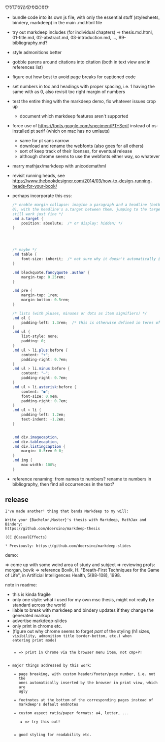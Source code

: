 𐃢𐃤𐃭𐃣𐃯𐃰𐃪𐃥𐃦𐃡𐃨𐃩

* bundle code into its own js file, with only the essential stuff (stylesheets, bindery, markdeep) in the main .md.html file
* try out markdeep includes (for individual chapters) => thesis.md.html, 01-title.md, 02-abstract.md, 03-introduction.md, ..., 99-bibliography.md?

* style admonitions better
* gobble parens around citations into citation (both in text view and in references list)
* figure out how best to avoid page breaks for captioned code
* set numbers in toc and headings with proper spacing, i.e. 1 having the same with as 0, also revisit toc right margin of numbers
* test the entire thing with the markdeep demo, fix whatever issues crop up
    * document which markdeep features aren't supported
* force use of https://fonts.google.com/specimen/PT+Serif instead of os-installed pt serif (which on mac has no umlauts)
    * same for pt sans narrow
    * download and rename the webfonts (also goes for all others)
    * sort of keep track of their licenses, for eventual release
    * although chrome seems to use the webfonts either way, so whatever
* marry mathjax/markdeep with unicodemathml
* revisit running heads, see https://www.thebookdesigner.com/2014/03/how-to-design-running-heads-for-your-book/
* perhaps incorporate this css:
    ```cs
    /* enable margin collapse: imagine a paragraph and a headline (both margin: 1rem
    0), with the headline's a.target between them. jumping to the target should
    still work just fine */
    .md a.target {
        position: absolute;  /* or display: hidden; */
    }




    /* maybe */
    .md table {
        font-size: inherit;  /* not sure why it doesn't automatically inherit the body's font size */
    }

    .md blockquote.fancyquote .author {
        margin-top: 0.25rem;
    }

    .md pre {
        margin-top: 1rem;
        margin-bottom: 0.5rem;
    }

    /* lists (with pluses, minuses or dots as item signifiers) */
    .md ol {
        padding-left: 1.3rem;  /* this is otherwise defined in terms of px by the browser.*/
    }
    .md ul {
        list-style: none;
        padding: 0;
    }
    .md ul > li.plus:before {
        content: "+";
        padding-right: 0.7em;
    }
    .md ul > li.minus:before {
        content: "–";
        padding-right: 0.7em;
    }
    .md ul > li.asterisk:before {
        content: "●";
        font-size: 0.9em;
        padding-right: 0.7em;
    }
    .md ul > li {
        padding-left: 1.2em;
        text-indent: -1.2em;
    }


    .md div.imagecaption,
    .md div.tablecaption,
    .md div.listingcaption {
        margin: 0.5rem 0 0;
    }
    .md img {
        max-width: 100%;
    }
    ```
* reference renaming: from names to numbers? rename to numbers in bibliography, then find all occurrences in the text?




## release

```
I've made another¹ thing that bends Markdeep to my will:

Write your {Bachelor,Master}'s thesis with Markdeep, MathJax and Bindery:
https://github.com/doersino/markdeep-thesis

(CC @CasualEffects)

¹ Previously: https://github.com/doersino/markdeep-slides
```

demo:

=> come up with some weird area of study and subject
=> reviewing profs: morgan, bovik
=> reference Bovik, H. "Breath-First Techniques for the Game of Life",  in Artificial Intelligences Health, 5(88-108), 1998.

note in readme:

* this is kinda fragile
* only one style: what i used for my own msc thesis, might not really be standard across the world
* liable to break with markdeep and bindery updates if they change the generated markup
* advertise markdeep-slides
* only print in chrome etc.
* (figure out why chrome seems to forget *part* of the styling (h1 sizes, <code> visibility, admonition title border-bottom, etc.) when entering print mode)
    * => print in Chrome via the browser menu item, not cmp+P!
* major things addressed by this work:
    * page breaking, with custom header/footer/page number, i.e. not the ones automatically inserted by the browser in print view, which are ugly
    * footnotes at the bottom of the corresponding pages instead of markdeep's default endnotes
    * custom aspect ratio/paper formats: a4, letter, ...
        * => try this out!
    * good styling for readability etc.
